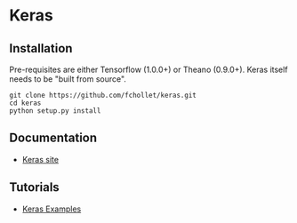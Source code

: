 # Keras

## Installation

Pre-requisites are either Tensorflow (1.0.0+) or Theano (0.9.0+). Keras itself needs to be "built from source".

    git clone https://github.com/fchollet/keras.git
    cd keras
    python setup.py install

 
## Documentation
   * [Keras site](https://keras.io/)

## Tutorials
   * [Keras Examples](https://github.com/fchollet/keras/tree/master/examples)

